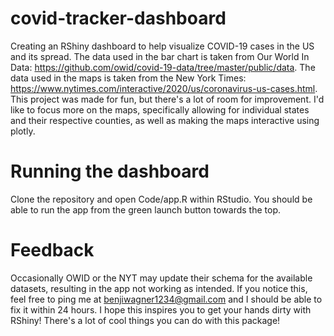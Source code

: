 # covid-tracker-dashboard
Creating an RShiny dashboard to help visualize COVID-19 cases in the US and its spread. The data used in the bar chart is taken from Our World In Data:
https://github.com/owid/covid-19-data/tree/master/public/data. The data used in the maps is taken from the New York Times: 
https://www.nytimes.com/interactive/2020/us/coronavirus-us-cases.html. This project was made for fun, but there's a lot of room for improvement. I'd like to focus more on the 
maps, specifically allowing for individual states and their respective counties, as well as making the maps interactive using plotly.


# Running the dashboard
Clone the repository and open Code/app.R within RStudio. You should be able to run the app from the green launch button towards the top. 

# Feedback
Occasionally OWID or the NYT may update their schema for the available datasets, resulting in the app not working as intended. If you notice this, feel free to ping me at 
benjiwagner1234@gmail.com and I should be able to fix it within 24 hours. I hope this inspires you to get your hands dirty with RShiny! There's a lot of cool things you can do 
with this package!
